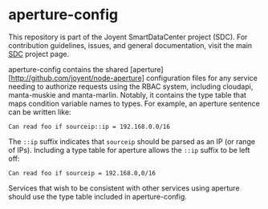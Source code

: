 <!--
    This Source Code Form is subject to the terms of the Mozilla Public
    License, v. 2.0. If a copy of the MPL was not distributed with this
    file, You can obtain one at http://mozilla.org/MPL/2.0/.
-->

<!--
    Copyright (c) 2014, Joyent, Inc.
-->

# aperture-config

This repository is part of the Joyent SmartDataCenter project (SDC).  For
contribution guidelines, issues, and general documentation, visit the main
[SDC](http://github.com/joyent/sdc) project page.

aperture-config contains the shared
[aperture][http://github.com/joyent/node-aperture] configuration files for any
service needing to authorize requests using the RBAC system, including
cloudapi, manta-muskie and manta-marlin. Notably, it contains the type table
that maps condition variable names to types. For example, an aperture sentence
can be written like:

    Can read foo if sourceip::ip = 192.168.0.0/16

The `::ip` suffix indicates that `sourceip` should be parsed as an IP (or range
of IPs). Including a type table for aperture allows the `::ip` suffix to be left
off:

    Can read foo if sourceip = 192.168.0,0/16


Services that wish to be consistent with other services using aperture should
use the type table included in aperture-config.
